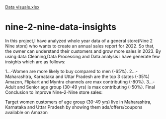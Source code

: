 [Data visuals.xlsx](https://github.com/utkarshtyagi07/nine-2-nine-data-insights/files/11310267/Data.visuals.xlsx)
# nine-2-nine-data-insights
In this project,I have analyzed  whole year data of a general store(Nine 2 Nine store) who wants to create an annual sales report for 2022. So that, the owner can understand their customers and grow more sales in 2023.
By using data Cleaning,Data Processing and Data analysis i have generate few insights which are as follows:

1...-Women are more likely to buy compared to men (-65%).
2...-Maharashtra, Karnataka and Uttar Pradesh are the top 3 states (-35%) Amazon, Flipkart and Myntra channels are max contributing (-80%).
3...-Adult and Senior age group (30-49 yrs) is max contributing (-50%).
Final Conclusion to improve Nine-2-Nine store sales:

Target women customers of age group (30-49 yrs) live in Maharashtra, Karnataka and Uttar Pradesh by showing them ads/offers/coupons available on Amazon



